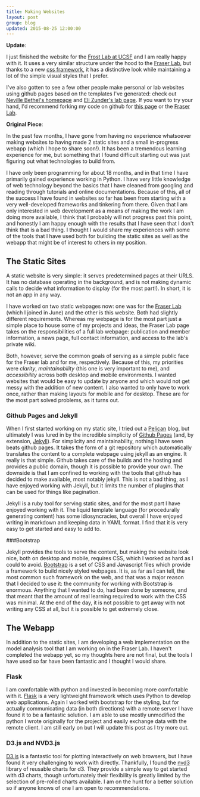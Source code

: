 ```yaml
---
title: Making Websites
layout: post
group: blog
updated: 2015-08-25 12:00:00
---
```


**Update**: 

I just finished the website for the [Frost Lab at UCSF](http://frostlab.org) and I am really happy with it. It uses a very similar structure under the hood to the [Fraser Lab](http://fraserlab.com), but thanks to a new [css framework](http://materializecss.com), it has a distinctive look while maintaining a lot of the simple visual styles that I prefer. 

I've also gotten to see a few other people make personal or lab websites using github pages based on the templates I've generated: check out [Neville Bethel's homepage](http://nevillebethel.com) and [Eli Zunder's lab page](http://zunderlab.github.io). If you want to try your hand, I'd recommend forking my code on github for [this page](https://github.com/bbarad/bbarad.github.io) or the [Fraser Lab](https://github.com/fraser-lab/fraser-lab.github.io).

**Original Piece**:

In the past few months, I have gone from having no experience whatsoever making websites to having made 2 static sites and a small in-progress webapp (which I hope to share soon!). It has been a tremendous learning experience for me, but something that I found difficult starting out was just figuring out what technologies to build from.

<!--break-->

I have only been programming for about 18 months, and in that time I have primarily gained experience working in Python. I have very little knowledge of web technology beyond the basics that I have cleaned from googling and reading through tutorials and online documentations. Because of this, all of the success I have found in websites so far has been from starting with a very well-developed frameworks and tinkering from there. Given that I am only interested in web development as a means of making the work I am doing more available, I think that I probably will not progress past this point, and honestly I am happy enough with the results that I have seen that I don't think that is a bad thing. I thought I would share my experiences with some of the tools that I have used both for building the static sites as well as the webapp that might be of interest to others in my position.

## The Static Sites

A static website is very simple: it serves predetermined pages at their URLS. It has no database operating in the background, and is not making dynamic calls to decide what information to display (for the most part!). In short, it is not an app in any way.

I have worked on two static webpages now: one was for the [Fraser Lab](http://fraserlab.com) (which I joined in June) and the other is this website. Both had slightly different requirements. Whereas my webpage is for the most part just a simple place to house some of my projects and ideas, the Fraser Lab page takes on the responsibilities of a full lab webpage: publication and member information, a news page, full contact information, and access to the lab's private wiki. 

Both, however, serve the common goals of serving as a simple public face for the Fraser lab and for me, respectively. Because of this, my priorities were _clarity_, _maintainability_ (this one is very important to me), and _accessibility_ across both desktop and mobile environments.  I wanted websites that would be easy to update by anyone and which would not get messy with the addition of new content. I also wanted to only have to work once, rather than making layouts for mobile and for desktop. These are for the most part solved problems, as it turns out.

### Github Pages and Jekyll

When I first started working on my static site, I tried out a [Pelican](http://http://blog.getpelican.com/) blog, but ultimately I was lured in by the incredible simplicity of [Github Pages](https://pages.github.com/) (and, by extension, [Jekyll](http://jekyllrb.com/)). For simplicity and maintainability, nothing I have seen beats github pages. It takes the form of a git repository which automatically translates the content to a complete webpage using jekyll as an engine. It really is that simple. Github takes care of the builds and the hosting and provides a public domain, though it is possible to provide your own. The downside is that I am confined to working with the tools that github has decided to make available, most notably jekyll. This is not a bad thing, as I have enjoyed working with Jekyll, but it limits the number of plugins that can be used for things like pagination.

Jekyll is a ruby tool for serving static sites, and for the most part I have enjoyed working with it. The liquid template language (for procedurally generating content) has some idiosyncracies, but overall I have enjoyed writing in markdown and keeping data in YAML format. I find that it is very easy to get started and easy to add to. 

###Bootstrap

Jekyll provides the tools to serve the content, but making the website look nice, both on desktop and mobile, requires CSS, which I worked as hard as I could to avoid. [Bootstrap](http://getbootstrap.com) is a set of CSS and Javascript files which provide a framework to build nicely styled webpages. It is, as far as I can tell, the most common such framework on the web, and that was a major reason that I decided to use it: the community for working with Bootstrap is enormous. Anything that I wanted to do, had been done by someone, and that meant that the amount of real learning required to work with the CSS was minimal. At the end of the day, it is not possible to get away with not writing any CSS at all, but it is possible to get extremely close.

## The Webapp

In addition to the static sites, I am developing a web implementation on the model analysis tool that I am working on in the Fraser Lab. I haven't completed the webapp yet, so my thoughts here are not final, but the tools I have used so far have been fantastic and I thought I would share.

### Flask
I am comfortable with python and invested in becoming more comfortable with it. [Flask](http://flask.pocoo.org/) is a very lightweight framework which uses Python to develop web applications. Again I worked with bootstrap for the styling, but for actually communicating data (in both directions) with a remote server I have found it to be a fantastic solution. I am able to use mostly unmodified the python I wrote originally for the project and easily exchange data with the remote client. I am still early on but I will update this post as I try more out.

### D3.js and NVD3.js

[D3.js](http://d3js.org) is a fantastic tool for plotting interactively on web browsers, but I have found it very challenging to work with directly. Thankfully, I found the [nvd3](http://nvd3.org) library of reusable charts for d3. They provide a simple way to get started with d3 charts, though unfortunately their flexibility is greatly limited by the selection of pre-rolled charts available. I am on the hunt for a better solution so if anyone knows of one I am open to recommendations.